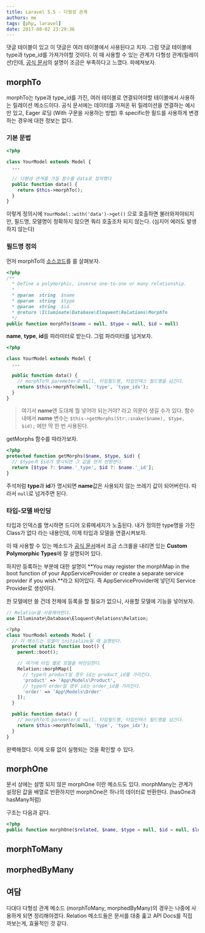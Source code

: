 ```yaml
---
title: Laravel 5.5 - 다형성 관계
authors: me
tags: [php, laravel]
date: 2017-08-02 23:29:36
---
```


댓글 테이블이 있고 이 댓글은 여러 테이블에서 사용된다고 치자.
그럼 댓글 테이블에 type과 type_id를 가져가야할 것이다.
이 때 사용할 수 있는 관계가 다형성 관계(릴레이션)인데, [공식 문서](https://laravel.com/docs/5.4/eloquent-relationships#polymorphic-relations)의 설명이 조금은 부족하다고 느꼈다. 파헤쳐보자.

## morphTo

morphTo는 type과 type_id를 가진, 여러 테이블로 연결되어야할 테이블에서 사용하는 릴레이션 메소드이다.
공식 문서에는 데이터를 가져온 뒤 릴레이션을 연결하는 예시만 있고, Eager 로딩 (With 구문을 사용하는 방법) 후 specific한 필드를 사용하게 변경하는 경우에 대한 정보는 없다.

### 기본 문법

```php title="YourModel.php"
<?php

class YourModel extends Model {
  ...

  // 다형성 관계를 가질 함수를 data로 정의했다
  public function data() {
    return $this->morphTo();
  }
}
```

이렇게 정의시에 `YourModel::with('data')->get()` 으로 호출하면 불러와져야되지만, 필드명, 모델명이 정확하지 않으면 쿼리 호출조차 되지 않는다.
(심지어 에러도 발생하지 않는다)

### 필드명 정의

먼저 morphTo의 [소스코드](https://github.com/laravel/framework/blob/5.4/src/Illuminate/Database/Eloquent/Concerns/HasRelationships.php#L133-L150)를 를 살펴보자.

```php title="morphTo"
<?php
/**
  * Define a polymorphic, inverse one-to-one or many relationship.
  *
  * @param  string  $name
  * @param  string  $type
  * @param  string  $id
  * @return \Illuminate\Database\Eloquent\Relations\MorphTo
  */
public function morphTo($name = null, $type = null, $id = null)
```

**name**, **type**, **id**를 파라미터로 받는다. 그럼 파라미터를 넘겨보자.

```php title="YourModel.php"
<?php

class YourModel extends Model {
  ...

  public function data() {
    // morphTo의 paremeter로 null, 타입필드명, 타입인덱스 필드명을 넘긴다.
    return $this->morphTo(null, 'type', 'type_idx');
  }
}
```

> 여기서 **name**엔 도대체 뭘 넣어야 되는거야? 라고 의문이 생길 수가 있다.
> 함수 내에서 **name** 변수는 `$this->getMorphs(Str::snake($name), $type, $id);` 에만 딱 한 번 사용된다.

getMorphs 함수를 따라가보자.

```php title="getMorphs"
<?php
protected function getMorphs($name, $type, $id) {
  // $type과 $id가 명시되면 그 값을 먼저 반환한다.
  return [$type ?: $name.'_type', $id ?: $name.'_id'];
}
```

주석처럼 **type**과 **id**가 명시되면 **name**값은 사용되지 않는 쓰레기 값이 되어버린다.
따라서 `null`로 넘겨주면 된다.

### 타입-모델 바인딩

타입과 인덱스를 명시하면 드디어 오류메세지가 노출된다.
내가 정의한 type명을 가진 Class가 없다 라는 내용인데, 이제 타입과 모델을 연결시켜보자.

이 때 사용할 수 있는 메소드가 [공식 문서](https://laravel.com/docs/5.4/eloquent-relationships#polymorphic-relations)에서 조금 스크롤을 내리면 있는 **Custom Polymorphic Types**에 잘 설명되어 있다.

하지만 등록하는 부분에 대한 설명이 **You may register the morphMap in the boot function of your AppServiceProvider or create a separate service provider if you wish.**라고 되어있다. 즉 AppServiceProvider에 넣던지 Service Provider로 생성이다.

한 모델에만 쓸 건데 전체에 등록을 할 필요가 없으니, 사용할 모델에 기능을 넣어보자.

```php title="YourModel.php"
// Relation을 사용해야한다.
use Illuminate\Database\Eloquent\Relations\Relation;

<?php
class YourModel extends Model {
  // 이 메소드는 모델이 initialize될 때 실행된다.
  protected static function boot() {
    parent::boot();

    // 여기에 타입 별로 모델을 바인딩한다.
    Relation::morphMap([
      // type이 product일 경우 id는 product_id를 가리킨다.
      'product' => 'App\Models\Product',
      // type이 order일 경우 id는 order_id를 가리킨다.
      'order' => 'App\Models\Order'
    ]);
  }

  public function data() {
    // morphTo의 paremeter로 null, 타입필드명, 타입인덱스 필드명을 넘긴다.
    return $this->morphTo(null, 'type', 'type_idx');
  }
}
```

완벽해졌다. 이제 오류 없이 실행되는 것을 확인할 수 있다.

## morphOne

문서 상에는 설명 되지 않은 morphOne 이란 메소드도 있다.
morphMany는 관계가 설정된 값을 배열로 반환하지만 morphOne은 하나의 데이터로 반환한다. (hasOne과 hasMany처럼)

구조는 다음과 같다.

```php
<?php
public function morphOne($related, $name, $type = null, $id = null, $localKey = null)
```

## morphToMany

## morphedByMany

## 여담

다대다 다형성 관계 메소드 (morphToMany, morphedByMany)의 경우는 나중에 사용하게 되면 정리해야겠다.
Relation 메소드들은 문서를 대충 훑고 API Docs를 직접 까보는게, 효율적인 것 같다.
